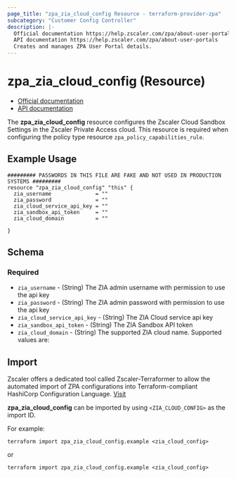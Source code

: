 ```yaml
---
page_title: "zpa_zia_cloud_config Resource - terraform-provider-zpa"
subcategory: "Customer Config Controller"
description: |-
  Official documentation https://help.zscaler.com/zpa/about-user-portals
  API documentation https://help.zscaler.com/zpa/about-user-portals
  Creates and manages ZPA User Portal details.
---
```


# zpa_zia_cloud_config (Resource)

* [Official documentation](https://help.zscaler.com/zpa/about-user-portals)
* [API documentation](https://help.zscaler.com/zpa/about-user-portals)

The **zpa_zia_cloud_config** resource configures the Zscaler Cloud Sandbox Settings in the Zscaler Private Access cloud. This resource is required when configuring the policy type resource `zpa_policy_capabilities_rule`.

## Example Usage

```hcl
######### PASSWORDS IN THIS FILE ARE FAKE AND NOT USED IN PRODUCTION SYSTEMS #########
resource "zpa_zia_cloud_config" "this" {
  zia_username              = ""
  zia_password              = ""
  zia_cloud_service_api_key = ""
  zia_sandbox_api_token     = ""
  zia_cloud_domain          = ""

}
```

## Schema

### Required

* `zia_username` - (String) The ZIA admin username with permission to use the api key
* `zia_password` - (String) The ZIA admin password with permission to use the api key
* `zia_cloud_service_api_key` - (String) The ZIA Cloud service api key
* `zia_sandbox_api_token` - (String) The ZIA Sandbox API token
* `zia_cloud_domain` - (String) The supported ZIA cloud name. Supported values are: 

## Import

Zscaler offers a dedicated tool called Zscaler-Terraformer to allow the automated import of ZPA configurations into Terraform-compliant HashiCorp Configuration Language.
[Visit](https://github.com/zscaler/zscaler-terraformer)

**zpa_zia_cloud_config** can be imported by using `<ZIA_CLOUD_CONFIG>` as the import ID.

For example:

```shell
terraform import zpa_zia_cloud_config.example <zia_cloud_config>
```

or

```shell
terraform import zpa_zia_cloud_config.example <zia_cloud_config>
```